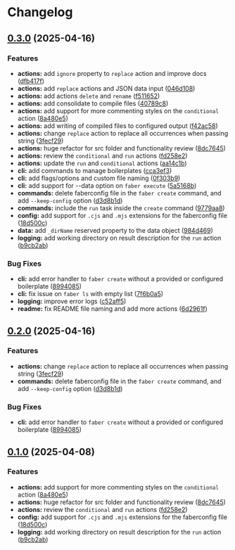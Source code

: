 # Changelog

## [0.3.0](https://github.com/faberjs/faber-cli/compare/v0.2.0...v0.3.0) (2025-04-16)


### Features

* **actions:** add `ignore` property to `replace` action and improve docs ([dfb417f](https://github.com/faberjs/faber-cli/commit/dfb417f2e3b49f961c31a42b174396d61fd173ab))
* **actions:** add `replace` actions and JSON data input ([046d108](https://github.com/faberjs/faber-cli/commit/046d10879a47af721663bbc004a7b90cb26326a0))
* **actions:** add actions `delete` and `rename` ([f511652](https://github.com/faberjs/faber-cli/commit/f511652722a66089ff6f18ed3e4fc2ab3bfc8a60))
* **actions:** add consolidate to compile files ([40789c8](https://github.com/faberjs/faber-cli/commit/40789c82032ea357a54d5e708dee23d9b3e3a779))
* **actions:** add support for more commenting styles on the `conditional` action ([8a480e5](https://github.com/faberjs/faber-cli/commit/8a480e5a840cc64ec75832969c1ea9a9cebbb516))
* **actions:** add writing of compiled files to configured output ([f42ac58](https://github.com/faberjs/faber-cli/commit/f42ac583263ac93f4c59b0291a02751d21c106df))
* **actions:** change `replace` action to replace all occurrences when passing string ([3fecf29](https://github.com/faberjs/faber-cli/commit/3fecf296c0aafbb1a26934e4f4a8c89d73fa8465))
* **actions:** huge refactor for src folder and functionality review ([8dc7645](https://github.com/faberjs/faber-cli/commit/8dc7645265efbd3ae33f0166735307abeec24324))
* **actions:** review the `conditional` and `run` actions ([fd258e2](https://github.com/faberjs/faber-cli/commit/fd258e2973e80440756556dcc37eada2228019c4))
* **actions:** update the `run` and `conditional` actions ([aa14c1b](https://github.com/faberjs/faber-cli/commit/aa14c1bf6db00bab24dc997789f983532e5156fe))
* **cli:** add commands to manage boilerplates ([cca3ef3](https://github.com/faberjs/faber-cli/commit/cca3ef3456acf5c01a6581d2f3d71ca307b67567))
* **cli:** add flags/options and custom file naming ([0f303b9](https://github.com/faberjs/faber-cli/commit/0f303b965c4dbc8e724605d5ceae9d80269f1293))
* **cli:** add support for --data option on `faber execute` ([5a5168b](https://github.com/faberjs/faber-cli/commit/5a5168b7e6a65dfcee8eb1fcc81276cc5d574d1a))
* **commands:** delete faberconfig file in the `faber create` command, and add `--keep-config` option ([d3d8b1d](https://github.com/faberjs/faber-cli/commit/d3d8b1d17b15baa1669f66850edd38330c2986af))
* **commands:** include the `run` task inside the `create` command ([9779aa8](https://github.com/faberjs/faber-cli/commit/9779aa8739e17477ef13f6d028fbdb40d2c7a390))
* **config:** add support for `.cjs` and `.mjs` extensions for the faberconfig file ([18d500c](https://github.com/faberjs/faber-cli/commit/18d500ce8bd50ee3c57528ef86d79a151bb67d1f))
* **data:** add `_dirName` reserved property to the data object ([984d469](https://github.com/faberjs/faber-cli/commit/984d469ccc3fa5a22bad3f74b1f756a8933e2aaa))
* **logging:** add working directory on result description for the `run` action ([b9cb2ab](https://github.com/faberjs/faber-cli/commit/b9cb2ab1f352d7befc6f44569ec405c17f42333b))


### Bug Fixes

* **cli:** add error handler to `faber create` without a provided or configured boilerplate ([8994085](https://github.com/faberjs/faber-cli/commit/8994085a26a84d09d99c1b23c2c3444735daba45))
* **cli:** fix issue on `faber ls` with empty list ([7f6b0a5](https://github.com/faberjs/faber-cli/commit/7f6b0a5c5ff1f0a341bbcea1a5d55af5443a5316))
* **logging:** improve error logs ([c52aff5](https://github.com/faberjs/faber-cli/commit/c52aff58e26b913d10c2411d0978ae44fc407d38))
* **readme:** fix README file naming and add more actions ([6d2961f](https://github.com/faberjs/faber-cli/commit/6d2961fecfc07ee283f4afcab76d5d6893129fd6))

## [0.2.0](https://github.com/faberjs/faber-cli/compare/v0.1.0...v0.2.0) (2025-04-16)


### Features

* **actions:** change `replace` action to replace all occurrences when passing string ([3fecf29](https://github.com/faberjs/faber-cli/commit/3fecf296c0aafbb1a26934e4f4a8c89d73fa8465))
* **commands:** delete faberconfig file in the `faber create` command, and add `--keep-config` option ([d3d8b1d](https://github.com/faberjs/faber-cli/commit/d3d8b1d17b15baa1669f66850edd38330c2986af))


### Bug Fixes

* **cli:** add error handler to `faber create` without a provided or configured boilerplate ([8994085](https://github.com/faberjs/faber-cli/commit/8994085a26a84d09d99c1b23c2c3444735daba45))

## [0.1.0](https://github.com/faberjs/faber-cli/compare/v0.0.3...v0.1.0) (2025-04-08)


### Features

* **actions:** add support for more commenting styles on the `conditional` action ([8a480e5](https://github.com/faberjs/faber-cli/commit/8a480e5a840cc64ec75832969c1ea9a9cebbb516))
* **actions:** huge refactor for src folder and functionality review ([8dc7645](https://github.com/faberjs/faber-cli/commit/8dc7645265efbd3ae33f0166735307abeec24324))
* **actions:** review the `conditional` and `run` actions ([fd258e2](https://github.com/faberjs/faber-cli/commit/fd258e2973e80440756556dcc37eada2228019c4))
* **config:** add support for `.cjs` and `.mjs` extensions for the faberconfig file ([18d500c](https://github.com/faberjs/faber-cli/commit/18d500ce8bd50ee3c57528ef86d79a151bb67d1f))
* **logging:** add working directory on result description for the `run` action ([b9cb2ab](https://github.com/faberjs/faber-cli/commit/b9cb2ab1f352d7befc6f44569ec405c17f42333b))

